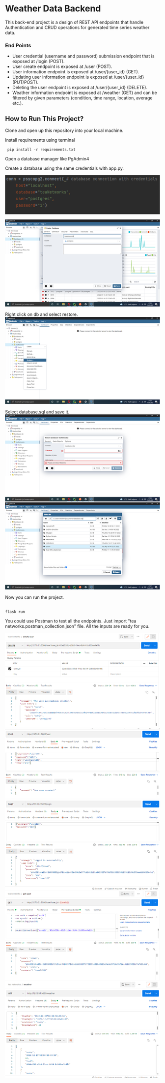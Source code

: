 # Weather Data Backend


This back-end project is a design of REST API endpoints that handle Authentication and CRUD operations for generated
time series weather data.

### End Points
* User credential (username and password) submission endpoint that is exposed at /login (POST).
* User create endpoint is exposed at /user (POST).
* User information endpoint is exposed at /user/{user_id} (GET).
* Updating user information endpoint is exposed at /user/{user_id} (PUT/POST).
* Deleting the user endpoint is exposed at /user/{user_id} (DELETE).
* Weather information endpoint is exposed at /weather (GET) and can be filtered by given
parameters (condition, time range, location, average etc.).


## How to Run This Project?

Clone and open up this repository into your local machine.

Install requirements using terminal
```
 pip install -r requirements.txt

```

Open a database manager like PgAdmin4

Create a database using the same credentials with app.py.

![ss1](https://github.com/melihyabas/Weather-Data-Backend/blob/main/databasecreation/credent.PNG?raw=true)

![ss1](https://github.com/melihyabas/Weather-Data-Backend/blob/main/databasecreation/ss1.PNG?raw=true)

Right click on db and select restore.
![ss1](https://github.com/melihyabas/Weather-Data-Backend/blob/main/databasecreation/ss2.PNG?raw=true)

Select database.sql and save it.
![ss1](https://github.com/melihyabas/Weather-Data-Backend/blob/main/databasecreation/ss3.PNG?raw=true)
![ss1](https://github.com/melihyabas/Weather-Data-Backend/blob/main/databasecreation/ss4.PNG?raw=true)

Now you can run the project.


```

flask run

```
You could use Postman to test all the endpoints. Just import "tea networks.postman_collection.json" file. All the inputs are ready for you.


![ss1](https://github.com/melihyabas/Weather-Data-Backend/blob/main/postman%20outputs/post.PNG?raw=true)
![ss1](https://github.com/melihyabas/Weather-Data-Backend/blob/main/postman%20outputs/post1.PNG?raw=true)
![ss1](https://github.com/melihyabas/Weather-Data-Backend/blob/main/postman%20outputs/post2.PNG?raw=true)
![ss1](https://github.com/melihyabas/Weather-Data-Backend/blob/main/postman%20outputs/post3.PNG?raw=true)
![ss1](https://github.com/melihyabas/Weather-Data-Backend/blob/main/postman%20outputs/post4.PNG?raw=true)

